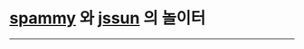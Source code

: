 
# [spammy](https://github.com/spammy7147) 와 [jssun](https://github.com/jssun0506) 의 놀이터 

--- 

[//]: # ()
[//]: # (| spec       | )

[//]: # (|------------|)

[//]: # (| SpringBoot |)

[//]: # (| JPA        | )

[//]: # (| next.js    | )



